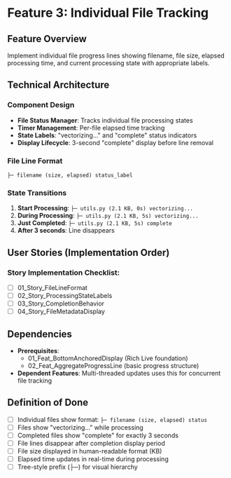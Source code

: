 # Feature 3: Individual File Tracking

## Feature Overview

Implement individual file progress lines showing filename, file size, elapsed processing time, and current processing state with appropriate labels.

## Technical Architecture

### Component Design
- **File Status Manager**: Tracks individual file processing states
- **Timer Management**: Per-file elapsed time tracking  
- **State Labels**: "vectorizing..." and "complete" status indicators
- **Display Lifecycle**: 3-second "complete" display before line removal

### File Line Format
```
├─ filename (size, elapsed) status_label
```

### State Transitions
1. **Start Processing**: `├─ utils.py (2.1 KB, 0s) vectorizing...`
2. **During Processing**: `├─ utils.py (2.1 KB, 5s) vectorizing...` 
3. **Just Completed**: `├─ utils.py (2.1 KB, 5s) complete`
4. **After 3 seconds**: Line disappears

## User Stories (Implementation Order)

### Story Implementation Checklist:
- [ ] 01_Story_FileLineFormat
- [ ] 02_Story_ProcessingStateLabels  
- [ ] 03_Story_CompletionBehavior
- [ ] 04_Story_FileMetadataDisplay

## Dependencies
- **Prerequisites**: 
  - 01_Feat_BottomAnchoredDisplay (Rich Live foundation)
  - 02_Feat_AggregateProgressLine (basic progress structure)
- **Dependent Features**: Multi-threaded updates uses this for concurrent file tracking

## Definition of Done
- [ ] Individual files show format: `├─ filename (size, elapsed) status`
- [ ] Files show "vectorizing..." while processing
- [ ] Completed files show "complete" for exactly 3 seconds
- [ ] File lines disappear after completion display period
- [ ] File size displayed in human-readable format (KB)
- [ ] Elapsed time updates in real-time during processing
- [ ] Tree-style prefix (├─) for visual hierarchy